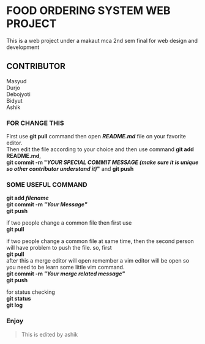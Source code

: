 # FOOD ORDERING SYSTEM WEB PROJECT
This is a web project under a makaut mca 2nd sem final for web design and development

## CONTRIBUTOR
Masyud<br>
Durjo<br>
Debojyoti<br>
Bidyut<br>
Ashik

### FOR CHANGE THIS
First use **git pull** command then open **_README.md_** file on your favorite editor.<br>
Then edit the file according to your choice and then use command **git add README.md**,<br> 
**git commit -m "_YOUR SPECIAL COMMIT MESSAGE (make sure it is unique so other contributor
understand it)_"** and **git push**

### SOME USEFUL COMMAND
**git add _filename_**<br>
**git commit -m _"Your Message"_**<br>
**git push**<br>

if two people change a common file then first use<br>
**git pull**

if two people change a common file at same time, then the second person will have problem to 
push the file. so, first<br>
**git pull**<br>
after this a merge editor will open remember a vim editor will be open so you need to be learn some little vim command.<br>
**git commit -m _"Your merge related message"_**<br>
**git push**

for status checking<br>
**git status**<br>
**git log**

### Enjoy
> This is edited by ashik


